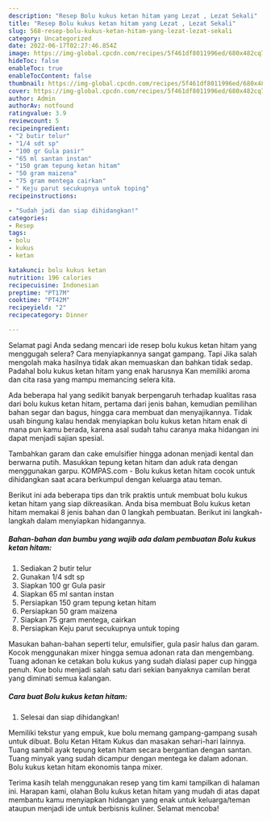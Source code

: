 ```yaml
---
description: "Resep Bolu kukus ketan hitam yang Lezat , Lezat Sekali"
title: "Resep Bolu kukus ketan hitam yang Lezat , Lezat Sekali"
slug: 568-resep-bolu-kukus-ketan-hitam-yang-lezat-lezat-sekali
category: Uncategorized
date: 2022-06-17T02:27:46.854Z
image: https://img-global.cpcdn.com/recipes/5f461df8011996ed/680x482cq70/bolu-kukus-ketan-hitam-foto-resep-utama.jpg
hideToc: false
enableToc: true
enableTocContent: false
thumbnail: https://img-global.cpcdn.com/recipes/5f461df8011996ed/680x482cq70/bolu-kukus-ketan-hitam-foto-resep-utama.jpg
cover: https://img-global.cpcdn.com/recipes/5f461df8011996ed/680x482cq70/bolu-kukus-ketan-hitam-foto-resep-utama.jpg
author: Admin
authorAv: notfound
ratingvalue: 3.9
reviewcount: 5
recipeingredient:
- "2 butir telur"
- "1/4 sdt sp"
- "100 gr Gula pasir"
- "65 ml santan instan"
- "150 gram tepung ketan hitam"
- "50 gram maizena"
- "75 gram mentega cairkan"
- " Keju parut secukupnya untuk toping"
recipeinstructions:

- "Sudah jadi dan siap dihidangkan!"
categories:
- Resep
tags:
- bolu
- kukus
- ketan

katakunci: bolu kukus ketan 
nutrition: 196 calories
recipecuisine: Indonesian
preptime: "PT17M"
cooktime: "PT42M"
recipeyield: "2"
recipecategory: Dinner

---
```



Selamat pagi Anda sedang mencari ide resep bolu kukus ketan hitam yang menggugah selera? Cara menyiapkannya sangat gampang. Tapi Jika salah mengolah maka hasilnya tidak akan memuaskan dan bahkan tidak sedap. Padahal bolu kukus ketan hitam yang enak harusnya Kan memiliki aroma dan cita rasa yang mampu memancing selera kita.


Ada beberapa hal yang sedikit banyak berpengaruh terhadap kualitas rasa dari bolu kukus ketan hitam, pertama dari jenis bahan, kemudian pemilihan bahan segar dan bagus, hingga cara membuat dan menyajikannya. Tidak usah bingung kalau hendak menyiapkan bolu kukus ketan hitam enak di mana pun kamu berada, karena asal sudah tahu caranya maka hidangan ini dapat menjadi sajian spesial.

Tambahkan garam dan cake emulsifier hingga adonan menjadi kental dan berwarna putih. Masukkan tepung ketan hitam dan aduk rata dengan menggunakan garpu. KOMPAS.com - Bolu kukus ketan hitam cocok untuk dihidangkan saat acara berkumpul dengan keluarga atau teman.


Berikut ini ada beberapa tips dan trik praktis untuk membuat bolu kukus ketan hitam yang siap dikreasikan. Anda bisa membuat Bolu kukus ketan hitam memakai 8 jenis bahan dan 0 langkah pembuatan. Berikut ini langkah-langkah dalam menyiapkan hidangannya.

<!--inarticleads1-->

##### Bahan-bahan dan bumbu yang wajib ada dalam pembuatan Bolu kukus ketan hitam:

1. Sediakan 2 butir telur
1. Gunakan 1/4 sdt sp
1. Siapkan 100 gr Gula pasir
1. Siapkan 65 ml santan instan
1. Persiapkan 150 gram tepung ketan hitam
1. Persiapkan 50 gram maizena
1. Siapkan 75 gram mentega, cairkan
1. Persiapkan  Keju parut secukupnya untuk toping


Masukan bahan-bahan seperti telur, emulsifier, gula pasir halus dan garam. Kocok menggunakan mixer hingga semua adonan rata dan mengembang. Tuang adonan ke cetakan bolu kukus yang sudah dialasi paper cup hingga penuh. Kue bolu menjadi salah satu dari sekian banyaknya camilan berat yang diminati semua kalangan. 

<!--inarticleads2-->

##### Cara buat Bolu kukus ketan hitam:


1. Selesai dan siap dihidangkan!

Memiliki tekstur yang empuk, kue bolu memang gampang-gampang susah untuk dibuat. Bolu Ketan Hitam Kukus dan masakan sehari-hari lainnya. Tuang sambil ayak tepung ketan hitam secara bergantian dengan santan. Tuang minyak yang sudah dicampur dengan mentega ke dalam adonan. Bolu kukus ketan hitam ekonomis tanpa mixer. 

Terima kasih telah menggunakan resep yang tim kami tampilkan di halaman ini. Harapan kami, olahan Bolu kukus ketan hitam yang mudah di atas dapat membantu kamu menyiapkan hidangan yang enak untuk keluarga/teman ataupun menjadi ide untuk berbisnis kuliner. Selamat mencoba!
